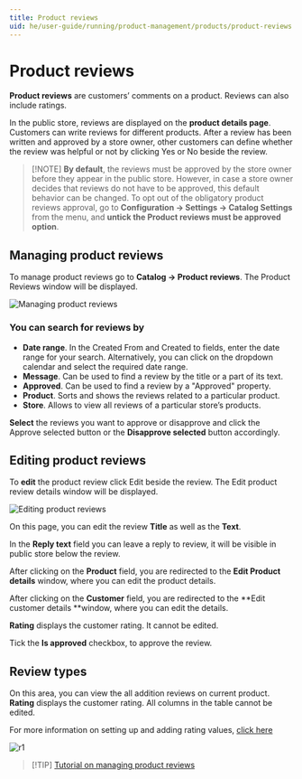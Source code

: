 ```yaml
---
title: Product reviews
uid: he/user-guide/running/product-management/products/product-reviews
---
```


# Product reviews

**Product reviews** are customers’ comments on a product. Reviews can also include ratings.

In the public store, reviews are displayed on the **product details page**. Customers can write reviews for different products. After a review has been written and approved by a store owner, other customers can define whether the review was helpful or not by clicking Yes or No beside the review.

> [!NOTE] **By default**, the reviews must be approved by the store owner before they appear in the public store. However, in case a store owner decides that reviews do not have to be approved, this default behavior can be changed. To opt out of the obligatory product reviews approval, go to **Configuration → Settings → Catalog Settings** from the menu, and **untick the Product reviews must be approved option**.

## Managing product reviews

To manage product reviews go to **Catalog → Product reviews**. The Product Reviews window will be displayed.

![Managing product reviews](_static/product-reviews/product_reviews2.png)

### You can search for reviews by

- **Date range**. In the Created From and Created to fields, enter the date range for your search. Alternatively, you can click on the dropdown calendar and select the required date range.
- **Message**. Can be used to find a review by the title or a part of its text.
- **Approved**. Can be used to find a review by a "Approved" property.
- **Product**. Sorts and shows the reviews related to a particular product.
- **Store**. Allows to view all reviews of a particular store’s products.

**Select** the reviews you want to approve or disapprove and click the Approve selected button or the **Disapprove selected** button accordingly.

## Editing product reviews

To **edit** the product review click Edit beside the review. The Edit product review details window will be displayed.

![Editing product reviews](_static/product-reviews/edit_product_review_details.png)

On this page, you can edit the review **Title** as well as the **Text**.

In the **Reply text** field you can leave a reply to review, it will be visible in public store below the review.

After clicking on the **Product** field, you are redirected to the **Edit Product details** window, where you can edit the product details.

After clicking on the **Customer** field, you are redirected to the **Edit customer details **window, where you can edit the details.

**Rating** displays the customer rating. It cannot be edited.

Tick the **Is approved** checkbox, to approve the review.

## Review types

On this area, you can view the all addition reviews on current product. **Rating** displays the customer rating. All columns in the table cannot be edited.

For more information on setting up and adding rating values, [click here](xref:en/user-guide/running/product-management/catalog-settings)

![r1](_static/product-reviews/review_types.png)

> [!TIP] [Tutorial on managing product reviews](https://www.youtube.com/watch?v=TBOpCoEAMnU&feature=youtu.be)